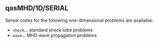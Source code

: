 ## qasMHD/1D/SERIAL
Sereal codes for the following one-dimensional problems are available:
- `shock`... standard shock tube problems
- `wave`... MHD wave propagation problems
